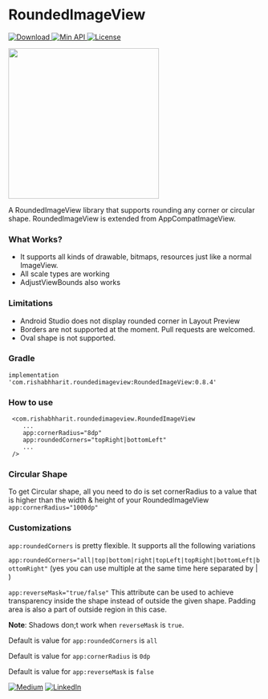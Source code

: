 # RoundedImageView

[ ![Download](https://api.bintray.com/packages/rishabh876/RoundedImageView/RoundedImageView/images/download.svg) ](https://bintray.com/rishabh876/RoundedImageView/RoundedImageView/_latestVersion)
[ ![Min API](https://img.shields.io/badge/%20Min%20API-14%2B-green.svg) ]()
[![License](https://img.shields.io/badge/License-Apache%202.0-blue.svg)](https://opensource.org/licenses/Apache-2.0)

<img src="https://i.imgur.com/4aUpaGM.jpg" width="300" />

A RoundedImageView library that supports rounding any corner or circular shape. RoundedImageView is extended from AppCompatImageView.

### What Works?
- It supports all kinds of drawable, bitmaps, resources just like a normal ImageView. 
- All scale types are working
- AdjustViewBounds also works

### Limitations
- Android Studio does not display rounded corner in Layout Preview 
- Borders are not supported at the moment. Pull requests are welcomed.
- Oval shape is not supported.

### Gradle

```implementation 'com.rishabhharit.roundedimageview:RoundedImageView:0.8.4'```

### How to use
``` 
 <com.rishabhharit.roundedimageview.RoundedImageView
    ...
    app:cornerRadius="8dp"
    app:roundedCorners="topRight|bottomLeft"
    ...
 /> 
```

### Circular Shape
To get Circular shape, all you need to do is set cornerRadius to a value that is higher than the width & height of your RoundedImageView
`app:cornerRadius="1000dp"`

### Customizations
`app:roundedCorners` is pretty flexible. It supports all the following variations

`app:roundedCorners="all|top|bottom|right|topLeft|topRight|bottomLeft|bottomRight"` (yes you can use multiple at the same time here separated by | )

`app:reverseMask="true/false"` This attribute can be used to achieve transparency inside the shape instead of outside the given shape. Padding area is also a part of outside region in this case. 

**Note**: Shadows don;t work when `reverseMask` is `true`.

Default is value for `app:roundedCorners` is `all`

Default is value for `app:cornerRadius` is `0dp`

Default is value for `app:reverseMask` is `false`



[![Medium](https://img.shields.io/badge/Medium-%40RishabhHarit-green.svg)](https://medium.com/@rishabhharit)
[![LinkedIn](https://img.shields.io/badge/LinkedIn-%40RishabhHarit-blue.svg)](https://www.linkedin.com/in/rishabhharit/)
